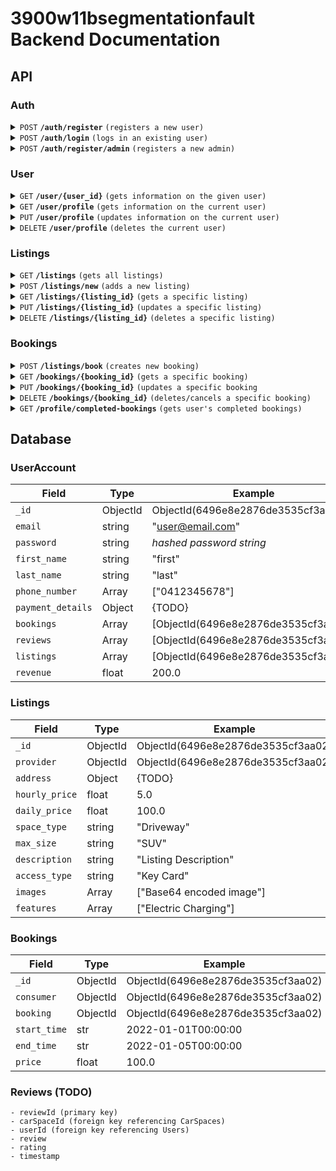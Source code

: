 # 3900w11bsegmentationfault Backend Documentation

## API

### Auth

<details>
  <summary><code>POST</code> <code><b>/auth/register</b></code> <code>(registers a new user)</code></summary>

##### Parameters

> | name             | type | data type | description   |
> |------------------|------|-----------|---------------|
> | Register Details | body | Object    | New User data |
>
> Register Details:
> ```
> {
>     "email": "example@email.com",
>     "password": "example_password"
>     "first_name": "example_first"
>     "last_name": "example_last"
>     "phone_number": "0412345678"
> }
> ```

##### Responses

> | http code | response                      |
> |-----------|-------------------------------|
> | `200`     | `{ "token": str(ObjectId) }`  |
> | `400`     | `{ "error": "_ is required"}` |

</details>

<details>
  <summary><code>POST</code> <code><b>/auth/login</b></code> <code>(logs in an existing user)</code></summary>

##### Parameters

> | name          | type | data type | description     |
> |---------------|------|-----------|-----------------|
> | Login Details | body | Object    | Login User data |
>
> Login Details:
> ```
> {
>     "email": "example@email.com",
>     "password": "example_password"
> }
> ```

##### Responses

> | http code | response                                  |
> |-----------|-------------------------------------------|
> | `200`     | `{ "token": str(ObjectId) }`              |
> | `400`     | `{ "error": "Invalid email or password"}` |

</details>

<details>
  <summary><code>POST</code> <code><b>/auth/register/admin</b></code> <code>(registers a new admin)</code></summary>

##### Parameters

> | name             | type | data type | description   |
> |------------------|------|-----------|---------------|
> | Register Details | body | Object    | New User data |
>
> Register Details:
> ```
> {
>     "email": "example@email.com",
>     "password": "example_password"
>     "first_name": "example_first"
>     "last_name": "example_last"
>     "phone_number": "0412345678"
> }
> ```

##### Responses

> | http code | response                      |
> |-----------|-------------------------------|
> | `200`     | `{ "token": str(ObjectId) }`  |
> | `400`     | `{ "error": "_ is required"}` |

</details>

### User

<details>
  <summary><code>GET</code> <code><b>/user/{user_id}</b></code> <code>(gets information on the given user)</code></summary>

##### Parameters

> | name      | type | data type | description   |
> |-----------|------|-----------|---------------|
> | `user_id` | path | string    | User ObjectId |

##### Responses

> | http code | response                        |
> |-----------|---------------------------------|
> | `200`     | User Data Object                |
> | `400`     | `{ "error": "Invalid user id"}` |
>
> User Data Object:
> ```
> {
>     "_id": "6496e8e2876de3535cf3aa02",
>     "bookings": [],
>     "email": "example@gmail.com",
>     "first_name": "example_first",
>     "last_name": "example_last",
>     "listings": [],
>     "phone_number": [
>         "0412345678"
>     ],
>     "reviews": [],
>     "revenue": 0
> }
> ```

</details>

<details>
  <summary><code>GET</code> <code><b>/user/profile</b></code> <code>(gets information on the current user)</code></summary>

##### Parameters

> | name            | type   | data type | description      |
> |-----------------|--------|-----------|------------------|
> | `Authorization` | header | string    | "Bearer {token}" |

##### Responses

> | http code | response         |
> |-----------|------------------|
> | `200`     | User Data Object |
> | `401`     | `Unauthorized`   |
>
> User Data Object:
> ```
> {
>     "_id": "6496e8e2876de3535cf3aa02",
>     "bookings": [],
>     "email": "example@gmail.com",
>     "first_name": "example_first",
>     "last_name": "example_last",
>     "payment_details": {
>       TODO
>     },
>     "listings": [],
>     "phone_number": [
>         "0412345678"
>     ],
>     "reviews": [],
>     "revenue": 0
> }
> ```

</details>

<details>
  <summary><code>PUT</code> <code><b>/user/profile</b></code> <code>(updates information on the current user)</code></summary>

##### Parameters

> | name            | type   | data type | description               |
> |-----------------|--------|-----------|---------------------------|
> | `Authorization` | header | string    | "Bearer {token}"          |
> | Update Info     | body   | object    | Information to be updated |
>
> Update Info Example:
> ```
> {
>     "first_name": "new_first_name",
>     "last_name": "new_last_name"
> }
> ```
> _Note: for array typed fields, you must send the whole array to update_

##### Responses

> | http code | response                                       |
> |-----------|------------------------------------------------|
> | `200`     | `{}`                                           |
> | `401`     | `Unauthorized`                                 |
> | `400`     | `{ "error": "Cannot update <key>" }`           |
> | `400`     | `{ "error": "Invalid update key" }`            |
> | `400`     | `{ "error": "Update value has invalid type" }` |

</details>

<details>
  <summary><code>DELETE</code> <code><b>/user/profile</b></code> <code>(deletes the current user)</code></summary>

##### Parameters

> | name            | type   | data type | description               |
> |-----------------|--------|-----------|---------------------------|
> | `Authorization` | header | string    | "Bearer {token}"          |

##### Responses

> | http code | response                                       |
> |-----------|------------------------------------------------|
> | `200`     | `{}`                                           |
> | `401`     | `Unauthorized`                                 |

</details>

### Listings

<details>
  <summary><code>GET</code> <code><b>/listings</b></code> <code>(gets all listings)</code></summary>

##### Parameters

> | name   | type   | data type | description |
> |--------|--------|-----------|-------------|
> | `None` |        |           |             |

##### Responses

> | http code | response                         |
> |-----------|----------------------------------|
> | `200`     | `{ "listings": Listings Array }` |
>
> Listing Details:
> ```
> {
>   listing_id: ....
>   address: {
>     "formatted_address": "Sydney NSW, Australia",
>     "streetNumber": "",
>     "street": "",
>     "city": "",
>     "state": "NSW",
>     "postcode": "",
>     "country": "Australia",
>     "lat": -33.8688197,
>     "lng": 151.2092955,
>     "place_id": "ChIJP3Sa8ziYEmsRUKgyFmh9AQM"
>   },
>   type: 'Carport / Driveway / Garage / Parking Lot',
>   max_vehicle_size: 'Bike / Hatchback / Sedan / 4WD/SUV / Van / Truck',
>   access_type: 'None / Boom Gate / Key / Passcode / Permit / Remote / Ticket / Swipe Card',
>   ev_charging: true / false,
>   description: 'This is a description',
>   instructions: 'This is the instructions',
>   casual_booking: true / false,
>   monthly_booking: true / false,
>   pricing: {
>     "hourly_rate": 100,
>     "monthly_rate": 1000,
>   }
>   photos: [image1, image2, image3]
>   "availability": {
>     "is_24_7": true / false,
>     "start_time": "08:00",
>     "end_time": "17:00",
>     "available_days": ["Monday", "Tuesday", "Wednesday", "Thursday", "Friday", "Saturday", "Sunday"]
>   }
>   "safety_features": ["CCTV", "On-site security", "Well lit"],
>   "amenities": ["Restrooms", "Nearby shopping", "Charging station"],
> }
> ```

</details>

<details>
  <summary><code>POST</code> <code><b>/listings/new</b></code> <code>(adds a new listing)</code></summary>

##### Parameters

> | name             | type   | data type | description      |
> |------------------|--------|-----------|------------------|
> | `Authorization`  | header | string    | "Bearer {token}" |
> | New Listing Info | body   | object    | Listing Object   |
>
> Update Info Example:
> ```
> {
>     "address": {
>         TODO
>     },
>     "price": 100,
>     "space_type": "Driveway",
>     "max_size": "SUV",
>     "description": "Listing Description",
>     "access_type": "Key Card",
>     "images": [
>         "Base64 Encoded Image"
>     ],
>     "features": [
>         "Electric Vehicle Charging"
>     ],
> }
> ```

##### Responses

> | http code | response                                   |
> |-----------|--------------------------------------------|
> | `200`     | `{}`                                       |
> | `401`     | `Unauthorized`                             |
> | `400`     | `{ "error": "Valid <field> is required" }` |

</details>

<details>
  <summary><code>GET</code> <code><b>/listings/{listing_id}</b></code> <code>(gets a specific listing)</code></summary>

##### Parameters

> | name         | type  | data type     | description      |
> |--------------|-------|---------------|------------------|
> | `listing_id` | path  | str(ObjectId) | Listing ObjectId |

##### Responses

> | http code | response                            |
> |-----------|-------------------------------------|
> | `200`     | Listing Information Object          |
> | `401`     | `Unauthorized`                      |
> | `400`     | `{ "error": "Invalid listing id" }` |
>
> Listing Info Example:
> ```
> {
>     "_id": str(ObjectId())
>     "provider": str(ObjectId())
>     "address": {
>         TODO
>     },
>     "hourly_price": 5,
>     "daily_price": 120,
>     "space_type": "Driveway",
>     "max_size": "SUV",
>     "description": "Listing Description",
>     "access_type": "Key Card",
>     "images": [
>         "Base64 Encoded Image"
>     ],
>     "features": [
>         "Electric Vehicle Charging"
>     ],
> }
> ```

</details>

<details>
  <summary><code>PUT</code> <code><b>/listings/{listing_id}</b></code> <code>(updates a specific listing)</code></summary>

##### Parameters

> | name         | type  | data type     | description      |
> |--------------|-------|---------------|------------------|
> | `listing_id` | path  | str(ObjectId) | Listing ObjectId |
> | Update Info  | path  | str(ObjectId) | Listing ObjectId |
>
> Update Info Example:
> ```
> {
>     "daily_price": 6,
>     "space_type": "Garage",
> }
> ```
> _Note: for array typed fields, you must send the whole array to update_

##### Responses

> | http code | response                            |
> |-----------|-------------------------------------|
> | `200`     | `{}`                                |
> | `401`     | `Unauthorized`                      |
> | `400`     | `{ "error": "Invalid listing id" }` |

</details>

<details>
  <summary><code>DELETE</code> <code><b>/listings/{listing_id}</b></code> <code>(deletes a specific listing)</code></summary>

##### Parameters

> | name         | type  | data type     | description      |
> |--------------|-------|---------------|------------------|
> | `listing_id` | path  | str(ObjectId) | Listing ObjectId |

##### Responses

> | http code | response       |
> |-----------|----------------|
> | `200`     | `{}`           |
> | `401`     | `Unauthorized` |

</details>

### Bookings

<details>
  <summary><code>POST</code> <code><b>/listings/book</b></code> <code>(creates new booking)</code></summary>

##### Parameters

> | name             | type | data type | description      |
> |------------------|------|-----------|------------------|
> | Booking Details  | body | Object    | New booking data |
>
> Booking Details:
> ```
> {
>     "consumer": ObjectId(6496e8e2876de3535cf3aa02)
>     "listing_id": ObjectId(6496e8e2876de3535cf3aa02)
>     "start_time": '2022-01-01T00:00:00'
>     "end_time": '2022-01-23T00:00:00'
>     "price": 100.0
> }
> ```

##### Responses

> | http code | response                          |
> |-----------|-----------------------------------|
> | `200`     | `{ "token": str(ObjectId) }`      |
> | `400`     | `{ "error": "_ is required"}`     |
> | `400`     | `{ "error": "Invalid time slot"}` |

</details>

<details>
  <summary><code>GET</code> <code><b>/bookings/{booking_id}</b></code> <code>(gets a specific booking)</code></summary>

##### Parameters

> | name         | type  | data type     | description      |
> |--------------|-------|---------------|------------------|
> | `booking_id` | path  | str(ObjectId) | Booking ObjectId |

##### Responses

> | http code | response                            |
> |-----------|-------------------------------------|
> | `200`     | Booking Information Object          |
> | `401`     | `Unauthorized`                      |
> | `400`     | `{ "error": "Invalid booking id" }` |
>
> Booking Info Example:
> ```
> {
>     "_id": str(ObjectId())
>     "consumer": str(ObjectId())
>     "listing_id": str(ObjectId())
>     "start_time": '2022-01-01T00:00:00'
>     "end_time": '2022-01-23T00:00:00'
>     "price": 100.0
> }
> ```
</details>

<details>
  <summary><code>PUT</code> <code><b>/bookings/{booking_id}</b></code> <code>(updates a specific booking</code></summary>

##### PARAMETERS

> | name         | type  | data type     | description      |
> |--------------|-------|---------------|------------------|
> | `booking_id` | path  | str(ObjectId) | Booking ObjectId |
> | Update Info  | path  | str(ObjectId) | Booking ObjectId |
>
> Update Info Example:
> ```
> {
>     "price": 200.0
>     "start_time": '2022-01-01T00:00:00'
> }

##### Responses

> | http code | response                            |
> |-----------|-------------------------------------|
> | `200`     | `{}`                                |
> | `401`     | `Unauthorized`                      |
> | `400`     | `{ "error": "Invalid _" }`          |

</details>

<details>
  <summary><code>DELETE</code> <code><b>/bookings/{booking_id}</b></code> <code>(deletes/cancels a specific booking)</code></summary>

##### Parameters

> | name         | type  | data type     | description      |
> |--------------|-------|---------------|------------------|
> | `booking_id` | path  | str(ObjectId) | Booking ObjectId |

##### Responses

> | http code | response       |
> |-----------|----------------|
> | `200`     | `{}`           |
> | `401`     | `Unauthorized` |

</details>

<details>
  <summary><code>GET</code> <code><b>/profile/completed-bookings</b></code> <code>(gets user's completed bookings)</code></summary>

##### Parameters

> | name            | type   | data type | description               |
> |-----------------|--------|-----------|---------------------------|
> | `Authorization` | header | string    | "Bearer {token}"          |

##### Responses

> | http code | response                    |
> |-----------|-----------------------------|
> | `200`     | `{}` or `[{booking_infos}]` |

</details>

## Database

### UserAccount

| Field                 | Type     | Example                              |
| --------------------- | -------- | ------------------------------------ |
| `_id`                 | ObjectId | ObjectId(6496e8e2876de3535cf3aa02)   |
| `email`               | string   | "user@email.com"                     |
| `password`            | string   | _hashed password string_             |
| `first_name`          | string   | "first"                              |
| `last_name`           | string   | "last"                               |
| `phone_number`        | Array    | ["0412345678"]                       |
| `payment_details`     | Object   | {TODO}                               |
| `bookings`            | Array    | [ObjectId(6496e8e2876de3535cf3aa02)] |
| `reviews`             | Array    | [ObjectId(6496e8e2876de3535cf3aa02)] |
| `listings`            | Array    | [ObjectId(6496e8e2876de3535cf3aa02)] |
| `revenue`             | float    | 200.0

### Listings

| Field           | Type     | Example                            |
| -------------   | -------- | -----------------------------------|
| `_id`           | ObjectId | ObjectId(6496e8e2876de3535cf3aa02) |
| `provider`      | ObjectId | ObjectId(6496e8e2876de3535cf3aa02) |
| `address`       | Object   | {TODO}                             |
| `hourly_price`  | float    | 5.0                                |
| `daily_price`   | float    | 100.0                              |
| `space_type`    | string   | "Driveway"                         |
| `max_size`      | string   | "SUV"                              |
| `description`   | string   | "Listing Description"              |
| `access_type`   | string   | "Key Card"                         |
| `images`        | Array    | ["Base64 encoded image"]           |
| `features`      | Array    | ["Electric Charging"]              |

### Bookings

| Field         | Type     | Example                            |
| ------------- | -------- | -----------------------------------|
| `_id`         | ObjectId | ObjectId(6496e8e2876de3535cf3aa02) |
| `consumer`    | ObjectId | ObjectId(6496e8e2876de3535cf3aa02) |
| `booking`     | ObjectId | ObjectId(6496e8e2876de3535cf3aa02) |
| `start_time`  | str      | 2022-01-01T00:00:00                |
| `end_time`    | str      | 2022-01-05T00:00:00                |
| `price`       | float    | 100.0                              |

### Reviews (TODO)

    - reviewId (primary key)
    - carSpaceId (foreign key referencing CarSpaces)
    - userId (foreign key referencing Users)
    - review
    - rating
    - timestamp
